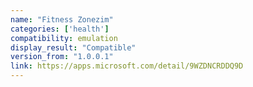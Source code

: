 ```yaml
---
name: "Fitness Zonezim"
categories: ['health']
compatibility: emulation
display_result: "Compatible"
version_from: "1.0.0.1"
link: https://apps.microsoft.com/detail/9WZDNCRDDQ9D
---
```

